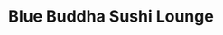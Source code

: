 ---
layout: place
title: Blue Buddha Sushi Lounge
permalink: /montana/big-sky/blue-buddha-sushi-lounge.html
stateAbbr: MT
stateName: Montana
cityName: Big Sky
seo:
  type: restaurant
  links: http://bigskybluebuddha.com/
place_id: ChIJ9xyts6sRUFMRhTfUrkmAZHM
photos:
  - name: >-
      places/ChIJ9xyts6sRUFMRhTfUrkmAZHM/photos/AeeoHcKKGmV1zRzAyzx-s4Buz-I28TBJ_DcvfIuhJi_EASis5Hk7LlPfJ6VjDUTKaXq0yLfwLnTyWXPNiuzeSR0kliekBeS2idE1tmqZk0XVpYZckCIZx0BW-a13L0wie4toNe_lxxQReLplI7KVPnQqTiRve1z4p9BLU6CZ8QWMGqUj5k82OO_jBlsscv2RoOAK1lVKvvheYLojQ_ibGakMMq2-13px69_LkUyfYRQaVRGyJjOUaUbDoWiy0Htj8FhT5DxUmeO51kI7_SrbA1kaOX_uXH-GimdM_qEq54c9j0Ofqg
    widthPx: 4608
    heightPx: 2592
    authorAttributions:
      - displayName: Blue Buddha Sushi Lounge
        uri: https://maps.google.com/maps/contrib/110515752209506682406
        photoUri: >-
          https://lh3.googleusercontent.com/a-/ALV-UjX9nMQ1Dh1hycrdJjRPRwR9-WZZqqIuT2ADwtCD08uNjFF-5TM=s100-p-k-no-mo
    flagContentUri: >-
      https://www.google.com/local/imagery/report/?cb_client=maps_api_places.places_api&image_key=!1e10!2sAF1QipM1aNgZAmmgSVKXELL2FQgTaL3QCJX9Jq6BceIl&hl=en-US
    googleMapsUri: >-
      https://www.google.com/maps/place//data=!3m4!1e2!3m2!1sAF1QipM1aNgZAmmgSVKXELL2FQgTaL3QCJX9Jq6BceIl!2e10!4m2!3m1!1s0x535011abb3ad1cf7:0x73648049aed43785
  - name: >-
      places/ChIJ9xyts6sRUFMRhTfUrkmAZHM/photos/AeeoHcKEfFVOsU3lWhBLKIV2FAc8T9MkqSFVJXZaBrLi1G7pAdmTKuS5UG8Tugn_SWVZM3aaN2OzN4zZ1d4WZZtPA51FlRrBJJ0XGVku9TAMTp17Ubr0ZHo5JgZGoi_EaRIfUX8FxSjUSc8XsGNmojl3eL3-3fVqXilrR_ILjf1M93--YSrrwFu40EvVeaYBp2TECbLhVisgb8kH1v1L9kX7tXeJi9lDESbyX9BMRPrAR9xISlRH39qih7aCo1V90qJW9slxUDYmffgkvdr0laTlow1NY_ZYJf_cZc4F9_Y9vx0fmw
    widthPx: 2560
    heightPx: 1707
    authorAttributions:
      - displayName: Blue Buddha Sushi Lounge
        uri: https://maps.google.com/maps/contrib/110515752209506682406
        photoUri: >-
          https://lh3.googleusercontent.com/a-/ALV-UjX9nMQ1Dh1hycrdJjRPRwR9-WZZqqIuT2ADwtCD08uNjFF-5TM=s100-p-k-no-mo
    flagContentUri: >-
      https://www.google.com/local/imagery/report/?cb_client=maps_api_places.places_api&image_key=!1e10!2sAF1QipNXBHUgRm5PCLLXsteMyGFwY0uJE0JriGpNLWSY&hl=en-US
    googleMapsUri: >-
      https://www.google.com/maps/place//data=!3m4!1e2!3m2!1sAF1QipNXBHUgRm5PCLLXsteMyGFwY0uJE0JriGpNLWSY!2e10!4m2!3m1!1s0x535011abb3ad1cf7:0x73648049aed43785
  - name: >-
      places/ChIJ9xyts6sRUFMRhTfUrkmAZHM/photos/AeeoHcLQJTHIo0yBrWeFsLClyknLAVaDJpmtnf8dhDfi8gzlIYu-eSXFs_2pdNad_qF3yn7p-fR7olceh-BwPUbnVfkBApE3wsLLtNjKcU42aeIg8I-QCelSwX_OTVwLpl0Mbsc5AEfJDO5cgFi7o26E2oIzY6HxM6LxANSiiFSczT94rBlYYCtcl7QLrLE0O_GsB3UNB7R6DpC9gF1jUi5M3ImUDNIVWmlcmkUViknL7bUwJ66Swq1Jl1w2PrFwAR8syq93mi4uUwzp8nYfw8WVSbiQ_-D7lcw1eVoUOt4g-zK2H7bWMJzIYLNceV5PfPl2-UpzVhMJfUNOVmlKOfEwZeF2FqNHgGvCc0rxCI9L8ZZaRR0top-OZvpMl1R8fhv3Gj7LFbwlotlEGCMqbJnuHMzMCbm3hKKtPEJ-hAN6WsQCCf7e
    widthPx: 1290
    heightPx: 1050
    authorAttributions:
      - displayName: S Satterlee
        uri: https://maps.google.com/maps/contrib/104444542017800685668
        photoUri: >-
          https://lh3.googleusercontent.com/a-/ALV-UjWJOpn5CAJrfNiFuqp0I9K3NlT89WGuCuXE6PSjwzJbil3Ow2A=s100-p-k-no-mo
    flagContentUri: >-
      https://www.google.com/local/imagery/report/?cb_client=maps_api_places.places_api&image_key=!1e10!2sCIHM0ogKEICAgIDPh4mu1wE&hl=en-US
    googleMapsUri: >-
      https://www.google.com/maps/place//data=!3m4!1e2!3m2!1sCIHM0ogKEICAgIDPh4mu1wE!2e10!4m2!3m1!1s0x535011abb3ad1cf7:0x73648049aed43785
  - name: >-
      places/ChIJ9xyts6sRUFMRhTfUrkmAZHM/photos/AeeoHcKkONZHf1yGnVTTk9XgOozuSAjwOW9diKu16jaz9up5vB9Gs-BUjycNz0fjfMN68jF1o6GghvZX0AJ0NAHqV7xFP-nRyWiOrk6Uj0fTbgqOOPFeCjVmmD1t31WUzj6nJOmYQzakXQdP1Ltq7rwYvGXW9TXehqkAihKKtxsqtEN5A8LZ0lCjqKeJpFq_VbIa_9ZgeGTa3Wft4s478CZVonriG9sHduExFLllV6Ya3hFI0NWulYfQkh7BDVCc363OeOX7RY_VNT4xCt0OvFr_ETg_E3X3Pz3k4vH7ymPfbX_nQ9odfZEVe_k36l-7gZoMQvW35KcFeB0wHsvoOz6Wi2R1_JoiGiaGQxiQaoGY5-uXeyfp4H1qfPu6J8vPNsyMhJT0NUlp-8lLOxWM1X228E91EA4-F8Ao6W84MAvLEVjX7A
    widthPx: 4032
    heightPx: 3024
    authorAttributions:
      - displayName: Twist Thompson
        uri: https://maps.google.com/maps/contrib/110362345898156591513
        photoUri: >-
          https://lh3.googleusercontent.com/a-/ALV-UjVz1zp8SJzOV7vOISUKbwrHi9_OrKFV1shVN31nnK2DzFyG2j7V=s100-p-k-no-mo
    flagContentUri: >-
      https://www.google.com/local/imagery/report/?cb_client=maps_api_places.places_api&image_key=!1e10!2sCIHM0ogKEICAgIDzosH6dg&hl=en-US
    googleMapsUri: >-
      https://www.google.com/maps/place//data=!3m4!1e2!3m2!1sCIHM0ogKEICAgIDzosH6dg!2e10!4m2!3m1!1s0x535011abb3ad1cf7:0x73648049aed43785
  - name: >-
      places/ChIJ9xyts6sRUFMRhTfUrkmAZHM/photos/AeeoHcIX6Wp5fXY1oMiQ27wFiQCh6rjqavpVS08ClBYkNB_AvG5VRMmTqg6gvE5l5n_bd1Q_DxO8Nv9JGPrCVsf4BAbwQ70YKc1v6vL4rzZIeC71013fPwTzRe8xQLJ7Wcq2m3y_WZF0DxGgVE3tj-1CA_E7aAMQKH1rJYZEP9-P_47TevUDB_HnvcYK_CzKoTaUbdgHOSPpjqq6WqyscrmZh4RPc9MQVySAtfqw59---Qh2WZ2YfzkMAJs8skPLfLcMMs-0673IwXkpEhZW7Er7QiKPQBG2No2agGoj3Sf613We5Q
    widthPx: 2952
    heightPx: 2952
    authorAttributions:
      - displayName: Blue Buddha Sushi Lounge
        uri: https://maps.google.com/maps/contrib/110515752209506682406
        photoUri: >-
          https://lh3.googleusercontent.com/a-/ALV-UjX9nMQ1Dh1hycrdJjRPRwR9-WZZqqIuT2ADwtCD08uNjFF-5TM=s100-p-k-no-mo
    flagContentUri: >-
      https://www.google.com/local/imagery/report/?cb_client=maps_api_places.places_api&image_key=!1e10!2sAF1QipMZ9fMNsy0T-v8mvLEqX6bect6-yMumY5-BvrcJ&hl=en-US
    googleMapsUri: >-
      https://www.google.com/maps/place//data=!3m4!1e2!3m2!1sAF1QipMZ9fMNsy0T-v8mvLEqX6bect6-yMumY5-BvrcJ!2e10!4m2!3m1!1s0x535011abb3ad1cf7:0x73648049aed43785
  - name: >-
      places/ChIJ9xyts6sRUFMRhTfUrkmAZHM/photos/AeeoHcJ0mj2iHt7-aRksL_RoPahJPFhKihudQXHqBDuMs_QzFo4nQeKhO4t-ygwPikBjRyMobE1Rrj0lMIo5AAkVoXs1d-XciPL7C1RFjFweVmHAByUqUbwnfcifPRUC6aeVDUQWKwYb22hA0H01sCtRlXIGDjRK9ijqsfSUHjT0iV2dJGP70WaIJ-8hnbtegN3znQ5m6T4-6j_EFrCNKLjo2qrRTeCyUn3UVPs74HKh_NODhioPJFQ5Gkx74jln3GXcq2vKpP4tY3jv240kq4Y1MVQHdxk85a_zSMyDRVj6d1hSynhBPkTcRDctUmH6LqqrmYpwBTMVZgTXMVwmy7kwi9k1NqTvi8JpoLo0z1PDT5_8gXBoIcKFGDqQMaVHxGn9kmXCOKt0pmHE_BF9HMZTzL6tO9cHafo5VcQW9aCVPI_FhQ
    widthPx: 1245
    heightPx: 1455
    authorAttributions:
      - displayName: S Satterlee
        uri: https://maps.google.com/maps/contrib/104444542017800685668
        photoUri: >-
          https://lh3.googleusercontent.com/a-/ALV-UjWJOpn5CAJrfNiFuqp0I9K3NlT89WGuCuXE6PSjwzJbil3Ow2A=s100-p-k-no-mo
    flagContentUri: >-
      https://www.google.com/local/imagery/report/?cb_client=maps_api_places.places_api&image_key=!1e10!2sCIHM0ogKEICAgIDPh4muVw&hl=en-US
    googleMapsUri: >-
      https://www.google.com/maps/place//data=!3m4!1e2!3m2!1sCIHM0ogKEICAgIDPh4muVw!2e10!4m2!3m1!1s0x535011abb3ad1cf7:0x73648049aed43785
  - name: >-
      places/ChIJ9xyts6sRUFMRhTfUrkmAZHM/photos/AeeoHcKc0gHoBtP3FqI2OOiUx2MHKdMuXft2L60yEYnJPHubsbFp9ZiTSsYUm-WVw_ATLHn27F1rlncSFDUO1Dj1fYR5veWgSOEpQjOnbeiwk53zOD5AU6TIDNoCbim7o1wuGoXMEIueB5EztsLm8yj9GrSkMc-ZCLrdiXwLNq-Gfh68ACxgpc1kCg1pt1KFqV_Oc_D6daxy5y99LLug9-LMQg0n8-hKuI5lwQw1zHEnkmJo2B7Rbo8hMXdDwHneBDKezXAzMretAjE-xho1Z7zsvkHw9yMnQy8YHrN9PrJdQIOkuGf_tSbwUKu2jRpD3DOmA7nhxbE244DaFFECCYTWbpde80TQiDxUauSSsdbIdOJSz182PRS8xHFyzHCCYdyhnHTAKIqZKtHvPuvR2RJPbh3d6zrpIoQw-BdoQxbe2xb8zoU
    widthPx: 3000
    heightPx: 4000
    authorAttributions:
      - displayName: José Adrián Moreno
        uri: https://maps.google.com/maps/contrib/102859445974655992310
        photoUri: >-
          https://lh3.googleusercontent.com/a-/ALV-UjUm5XET7qBblKec-jw31R5LLNlFlYC48isnEilJuVgDU9DpeTDJ=s100-p-k-no-mo
    flagContentUri: >-
      https://www.google.com/local/imagery/report/?cb_client=maps_api_places.places_api&image_key=!1e10!2sCIHM0ogKEICAgID_jN2jygE&hl=en-US
    googleMapsUri: >-
      https://www.google.com/maps/place//data=!3m4!1e2!3m2!1sCIHM0ogKEICAgID_jN2jygE!2e10!4m2!3m1!1s0x535011abb3ad1cf7:0x73648049aed43785
  - name: >-
      places/ChIJ9xyts6sRUFMRhTfUrkmAZHM/photos/AeeoHcLWeYXPyXBCY6m0M7-3DInpaApBqYgxV95-qeSv0rBSQTig3pLXbOhvSB9OYsZR63Ozn7ouzsKa7wicxEyDM-8Jh2PHnsxywEt0OoIUZQuGQjkV_hNey0C8Ic7TQLn6X0fYmIVbfqPGmJ-NOF03b4hrJmbYgRObixRdm5UtbGverZU3UAomtm2cSiPT2P_GTIHUcf1UyA9P6shCG0EHNtyqQC7q6iO-HSlnB1k52zSkTznRA6QwzxXbkobXvCHK3Ep7_hKueY6fMo9z-e4Beuk2lo-9Uo0JxMQDDPIFMIM2BP-rccu9reHyeIYXI1TFn4H37BUOPXUBsW6rvAzToov7yEQPY0GG4iPrPiJ7IlECo9VrS51l8zmJsGrGEjarjRNIUVHgxnqF9BxeazOUB9j7vAQI5yFJtwu8msU6DOgTOQ
    widthPx: 3024
    heightPx: 4032
    authorAttributions:
      - displayName: Brandon Kreager
        uri: https://maps.google.com/maps/contrib/103263286074081974625
        photoUri: >-
          https://lh3.googleusercontent.com/a-/ALV-UjVSt9AbzEemD1_p6OyZKMYlD92yYIuMX_huk2GB0DyG6gqzw8X-=s100-p-k-no-mo
    flagContentUri: >-
      https://www.google.com/local/imagery/report/?cb_client=maps_api_places.places_api&image_key=!1e10!2sCIHM0ogKEICAgICB5Mm3HQ&hl=en-US
    googleMapsUri: >-
      https://www.google.com/maps/place//data=!3m4!1e2!3m2!1sCIHM0ogKEICAgICB5Mm3HQ!2e10!4m2!3m1!1s0x535011abb3ad1cf7:0x73648049aed43785
  - name: >-
      places/ChIJ9xyts6sRUFMRhTfUrkmAZHM/photos/AeeoHcJnZOTTGa7TkrMNZ-GjU9oocrnbH0eAsl2ny-CICjNZadMOBo-JKYlMxky9mluReWsRP9rlz5UgQki8DUc6B3L5GOrAMZUR67FlQ9_Hp-s19UuvF0grpA_BBfrq3-Jik6E9ihsgFeJ6gKIMq9_S_8JAGROrp9entNzNA7ZHkG2Vexmo-Pm8IaIBLnl7k8a7rBBe8yCCIO7dm4XdjkU3Cgfx6hAnN5v-uuHpWiVZ6g10k2B_Iqs-FLHz3tERR_1_ygvReIRV6OTzMdeSZg0WNFscLXP0kYnxbNaDnrl01uxW9QSUVWSYyojyiUixNYLLW50BbRKvgry-0kDhFfZg2qOW1BHA3ARr9vxEKw4gTPN6oyiTO3k8m_TKZeiDwgq9A_iiq3HccnUUTLa6ncg_F7voecBEPy_tDkNkvN0j2KhNl4Zp
    widthPx: 4608
    heightPx: 2112
    authorAttributions:
      - displayName: Darrick Wenzel
        uri: https://maps.google.com/maps/contrib/108869942022312326080
        photoUri: >-
          https://lh3.googleusercontent.com/a-/ALV-UjU-M1jVn1Ay8kj1_O8pRKLUVoUFlo1jIDdjuS0IIjXx29OKzLQO=s100-p-k-no-mo
    flagContentUri: >-
      https://www.google.com/local/imagery/report/?cb_client=maps_api_places.places_api&image_key=!1e10!2sCIHM0ogKEICAgICc7PDWwQE&hl=en-US
    googleMapsUri: >-
      https://www.google.com/maps/place//data=!3m4!1e2!3m2!1sCIHM0ogKEICAgICc7PDWwQE!2e10!4m2!3m1!1s0x535011abb3ad1cf7:0x73648049aed43785
  - name: >-
      places/ChIJ9xyts6sRUFMRhTfUrkmAZHM/photos/AeeoHcKckEvZG2eU8y3t_Pcr5y3GS2hBNmB-YFCpCk6U7vVD_QzBuClqrOrhZP2ujpAM72_uG5eN4B3N95dFd5YaY8k5B8kNMB9IpoKQ6GD6S27z0FYbF8oJMjIh1fPW0eW297YOS58JBE_Lsk4ImCib-oA8Y6StcJVdd1U6gWywmfF0t2dLoedYIkgUJeP6avjxC4Qbrb6sESAneObYcDnTrV5J5lL92HACOEcBeqXmESkT6SQU4VTDVj-3GP14_YmgncGcBa7S0y2OQNo8hAmL3hTwE5fQPaSQOapuFCtxYAWo7g
    widthPx: 2560
    heightPx: 1707
    authorAttributions:
      - displayName: Blue Buddha Sushi Lounge
        uri: https://maps.google.com/maps/contrib/110515752209506682406
        photoUri: >-
          https://lh3.googleusercontent.com/a-/ALV-UjX9nMQ1Dh1hycrdJjRPRwR9-WZZqqIuT2ADwtCD08uNjFF-5TM=s100-p-k-no-mo
    flagContentUri: >-
      https://www.google.com/local/imagery/report/?cb_client=maps_api_places.places_api&image_key=!1e10!2sAF1QipPPa498yXjhUg0h6eUb5JN_HN-j2WC8R248JWdH&hl=en-US
    googleMapsUri: >-
      https://www.google.com/maps/place//data=!3m4!1e2!3m2!1sAF1QipPPa498yXjhUg0h6eUb5JN_HN-j2WC8R248JWdH!2e10!4m2!3m1!1s0x535011abb3ad1cf7:0x73648049aed43785
address: 99 Town Center Ave A5, Big Sky, MT 59716, USA
street: 99 Town Center Ave A5
city: Big Sky
state: MT
zip: '59716'
country: USA
neighborhood: null
latitude: '45.260005'
longitude: '-111.306248'
accessibility_options:
  wheelchairAccessibleParking: true
  wheelchairAccessibleEntrance: true
  wheelchairAccessibleRestroom: true
  wheelchairAccessibleSeating: true
business_status: CLOSED_TEMPORARILY
name: Blue Buddha Sushi Lounge
google_maps_links:
  directionsUri: >-
    https://www.google.com/maps/dir//''/data=!4m7!4m6!1m1!4e2!1m2!1m1!1s0x535011abb3ad1cf7:0x73648049aed43785!3e0
  placeUri: https://maps.google.com/?cid=8314911865986889605
  writeAReviewUri: >-
    https://www.google.com/maps/place//data=!4m3!3m2!1s0x535011abb3ad1cf7:0x73648049aed43785!12e1
  reviewsUri: >-
    https://www.google.com/maps/place//data=!4m4!3m3!1s0x535011abb3ad1cf7:0x73648049aed43785!9m1!1b1
  photosUri: >-
    https://www.google.com/maps/place//data=!4m3!3m2!1s0x535011abb3ad1cf7:0x73648049aed43785!10e5
primary_type: Sushi Restaurant
opening_hours:
  regular: null
  current: null
secondary_opening_hours:
  regular:
    weekdayDescriptions: null
    type: null
  current:
    weekdayDescriptions: null
    type: null
phone: (406) 993-2583
price_level: null
price_range: null
rating: '4.1'
rating_count: 0
website: http://bigskybluebuddha.com/
description: >-
  Discover Blue Buddha Sushi Lounge in Big Sky, MT$$$Nestled in Big Sky, MT, the
  Blue Buddha Sushi Lounge stands out as a vibrant spot for Japanese fusion
  dining, blending fresh sushi creations with innovative presentations that
  delight the senses. This welcoming sushi restaurant features an array of
  flavorful dishes, including creative rolls and appetizers, complemented by a
  fun game room that adds an entertaining twist to your meal. Accessibility is a
  key highlight, with options like wheelchair-accessible seating and entrances
  making it easy for everyone to enjoy the experience. Outdoor seating and a
  selection of beers, cocktails, and wines enhance the relaxed atmosphere,
  perfect for groups or those seeking a casual night out. Whether you're
  exploring sushi places near you or looking for top-rated Japanese-inspired
  options, this lounge offers a memorable blend of taste and ambiance.
generative_summary: >-
  Discover Blue Buddha Sushi Lounge in Big Sky, MT$$$Nestled in Big Sky, MT, the
  Blue Buddha Sushi Lounge stands out as a vibrant spot for Japanese fusion
  dining, blending fresh sushi creations with innovative presentations that
  delight the senses. This welcoming sushi restaurant features an array of
  flavorful dishes, including creative rolls and appetizers, complemented by a
  fun game room that adds an entertaining twist to your meal. Accessibility is a
  key highlight, with options like wheelchair-accessible seating and entrances
  making it easy for everyone to enjoy the experience. Outdoor seating and a
  selection of beers, cocktails, and wines enhance the relaxed atmosphere,
  perfect for groups or those seeking a casual night out. Whether you're
  exploring sushi places near you or looking for top-rated Japanese-inspired
  options, this lounge offers a memorable blend of taste and ambiance.
generative_disclosure: Summarized by AI using the Grok-3-Mini model.
reviews:
  - name: >-
      places/ChIJ9xyts6sRUFMRhTfUrkmAZHM/reviews/ChdDSUhNMG9nS0VJQ0FnTUN3cGFQRGxnRRAB
    relativePublishTimeDescription: 3 weeks ago
    rating: 2
    text:
      text: >-
        We had mixed feelings about our visit. Upon arrival on a Wednesday
        night, we were told the wait would be 60 minutes, which we were fine
        with. We grabbed a drink next door at The Drunken Monk (which was
        fantastic) while we waited. However, 60 minutes came and went with no
        update. We noticed other parties who arrived after us being seated, so
        we checked in and were told we were next on the list.


        After 1.5 hours, we asked again, and the hostess responded with
        attitude, claiming we should have received a notice that they couldn’t
        seat us—though we never did. We asked for a manager which never came.
        Shortly after, she returned and said she could seat us but that we
        needed to order quickly.


        Once seated, our server was prompt but brought the wrong sauce for our
        order and forgot our beers. Despite this, the appetizer was excellent,
        and the kitchen staff was clearly working hard—much appreciated! The
        food itself was fantastic, but from arrival to actually eating, it took
        over three hours.


        If you have the time, the food is worth it. However, if you’re looking
        for a quick, efficient dining experience, you might want to consider
        other options.
      languageCode: en
    originalText:
      text: >-
        We had mixed feelings about our visit. Upon arrival on a Wednesday
        night, we were told the wait would be 60 minutes, which we were fine
        with. We grabbed a drink next door at The Drunken Monk (which was
        fantastic) while we waited. However, 60 minutes came and went with no
        update. We noticed other parties who arrived after us being seated, so
        we checked in and were told we were next on the list.


        After 1.5 hours, we asked again, and the hostess responded with
        attitude, claiming we should have received a notice that they couldn’t
        seat us—though we never did. We asked for a manager which never came.
        Shortly after, she returned and said she could seat us but that we
        needed to order quickly.


        Once seated, our server was prompt but brought the wrong sauce for our
        order and forgot our beers. Despite this, the appetizer was excellent,
        and the kitchen staff was clearly working hard—much appreciated! The
        food itself was fantastic, but from arrival to actually eating, it took
        over three hours.


        If you have the time, the food is worth it. However, if you’re looking
        for a quick, efficient dining experience, you might want to consider
        other options.
      languageCode: en
    authorAttribution:
      displayName: Justin Haire
      uri: https://www.google.com/maps/contrib/102635771693955467594/reviews
      photoUri: >-
        https://lh3.googleusercontent.com/a-/ALV-UjV1VFGGeTObRmwQVeOIt5Sk6Idw9zi2avu-M7zEedXWsT2E1oU=s128-c0x00000000-cc-rp-mo
    publishTime: '2025-03-20T04:37:36.741538Z'
    flagContentUri: >-
      https://www.google.com/local/review/rap/report?postId=ChdDSUhNMG9nS0VJQ0FnTUN3cGFQRGxnRRAB&d=17924085&t=1
    googleMapsUri: >-
      https://www.google.com/maps/reviews/data=!4m6!14m5!1m4!2m3!1sChdDSUhNMG9nS0VJQ0FnTUN3cGFQRGxnRRAB!2m1!1s0x535011abb3ad1cf7:0x73648049aed43785
  - name: >-
      places/ChIJ9xyts6sRUFMRhTfUrkmAZHM/reviews/ChZDSUhNMG9nS0VJQ0FnSURQaDRueVF3EAE
    relativePublishTimeDescription: 4 months ago
    rating: 5
    text:
      text: >-
        Stopped in for dinner while visiting and everything was fantastic! I
        ordered a huckleberry mule and a strawberry basil sake gimlet (highly
        recommend). We ordered jalepeno poppers, edamame, and shishito peppers
        to split between three people. The jalepeno poppers and the sushi rolls
        were huge!! Our food and drinks came out promptly. We thankfully got
        seated without reservations but it was busy so I’d make reservations if
        we go again just in case.
      languageCode: en
    originalText:
      text: >-
        Stopped in for dinner while visiting and everything was fantastic! I
        ordered a huckleberry mule and a strawberry basil sake gimlet (highly
        recommend). We ordered jalepeno poppers, edamame, and shishito peppers
        to split between three people. The jalepeno poppers and the sushi rolls
        were huge!! Our food and drinks came out promptly. We thankfully got
        seated without reservations but it was busy so I’d make reservations if
        we go again just in case.
      languageCode: en
    authorAttribution:
      displayName: S Satterlee
      uri: https://www.google.com/maps/contrib/104444542017800685668/reviews
      photoUri: >-
        https://lh3.googleusercontent.com/a-/ALV-UjWJOpn5CAJrfNiFuqp0I9K3NlT89WGuCuXE6PSjwzJbil3Ow2A=s128-c0x00000000-cc-rp-mo-ba3
    publishTime: '2024-12-06T01:09:44.839816Z'
    flagContentUri: >-
      https://www.google.com/local/review/rap/report?postId=ChZDSUhNMG9nS0VJQ0FnSURQaDRueVF3EAE&d=17924085&t=1
    googleMapsUri: >-
      https://www.google.com/maps/reviews/data=!4m6!14m5!1m4!2m3!1sChZDSUhNMG9nS0VJQ0FnSURQaDRueVF3EAE!2m1!1s0x535011abb3ad1cf7:0x73648049aed43785
  - name: >-
      places/ChIJ9xyts6sRUFMRhTfUrkmAZHM/reviews/ChdDSUhNMG9nS0VJQ0FnTUNnMmFiWDl3RRAB
    relativePublishTimeDescription: a month ago
    rating: 5
    text:
      text: >-
        Whoever designed this place knew what they were doing. What a vibe.
        Drinks were delicious, food was amazing. We had a party of 15 and our
        service was amazing and interactive.
      languageCode: en
    originalText:
      text: >-
        Whoever designed this place knew what they were doing. What a vibe.
        Drinks were delicious, food was amazing. We had a party of 15 and our
        service was amazing and interactive.
      languageCode: en
    authorAttribution:
      displayName: Sophia Garcia
      uri: https://www.google.com/maps/contrib/115519197843114054774/reviews
      photoUri: >-
        https://lh3.googleusercontent.com/a-/ALV-UjXD-90-jzfozNTnhJ9l3ebbk5Wo7-5JCVCa0zIUJzabX5JBGAP0gQ=s128-c0x00000000-cc-rp-mo-ba4
    publishTime: '2025-02-18T22:57:39.848965Z'
    flagContentUri: >-
      https://www.google.com/local/review/rap/report?postId=ChdDSUhNMG9nS0VJQ0FnTUNnMmFiWDl3RRAB&d=17924085&t=1
    googleMapsUri: >-
      https://www.google.com/maps/reviews/data=!4m6!14m5!1m4!2m3!1sChdDSUhNMG9nS0VJQ0FnTUNnMmFiWDl3RRAB!2m1!1s0x535011abb3ad1cf7:0x73648049aed43785
  - name: >-
      places/ChIJ9xyts6sRUFMRhTfUrkmAZHM/reviews/ChdDSUhNMG9nS0VJQ0FnTUN3dUxPNzVRRRAB
    relativePublishTimeDescription: 4 weeks ago
    rating: 2
    text:
      text: >-
        From the moment I read the cover of the menu the expectations were set -
        it was going to be slow. It stated as much telling clientele to be
        patient for food and service.


        The food was good. But not worth the wait. I’ve had far better and more
        imaginative sushi.


        The service was lacking. We initially blamed the sushi chefs but the
        service wasn’t much better. Even though I could see the clear
        frustration by our server that night when he was in the kitchen, he
        could have been honest vs telling us ‘our food is up next’ or ‘they are
        cutting the rolls now’. After stating the latter, the wrong rolls showed
        up 20 minutes later. And these rolls were for a table that sat and
        ordered after we had. Then finally the right rolls showed up an
        additional ~5 mins later.


        Would love to say it was just an off night as these will happen - many
        other tables were loudly complaining and I believe one walked out
        without getting their food - but reading the reviews, this seems to be
        more of the norm.


        They did offer a free dessert but that really didn’t salvage the evening
        on our last night in town.
      languageCode: en
    originalText:
      text: >-
        From the moment I read the cover of the menu the expectations were set -
        it was going to be slow. It stated as much telling clientele to be
        patient for food and service.


        The food was good. But not worth the wait. I’ve had far better and more
        imaginative sushi.


        The service was lacking. We initially blamed the sushi chefs but the
        service wasn’t much better. Even though I could see the clear
        frustration by our server that night when he was in the kitchen, he
        could have been honest vs telling us ‘our food is up next’ or ‘they are
        cutting the rolls now’. After stating the latter, the wrong rolls showed
        up 20 minutes later. And these rolls were for a table that sat and
        ordered after we had. Then finally the right rolls showed up an
        additional ~5 mins later.


        Would love to say it was just an off night as these will happen - many
        other tables were loudly complaining and I believe one walked out
        without getting their food - but reading the reviews, this seems to be
        more of the norm.


        They did offer a free dessert but that really didn’t salvage the evening
        on our last night in town.
      languageCode: en
    authorAttribution:
      displayName: David Moak
      uri: https://www.google.com/maps/contrib/115363919257322857933/reviews
      photoUri: >-
        https://lh3.googleusercontent.com/a-/ALV-UjUHO1iWG6ICkU0WgtibHoWM1CvPipcKJPt0O4gJrwrUYu7kVC-L=s128-c0x00000000-cc-rp-mo
    publishTime: '2025-03-16T13:54:14.610462Z'
    flagContentUri: >-
      https://www.google.com/local/review/rap/report?postId=ChdDSUhNMG9nS0VJQ0FnTUN3dUxPNzVRRRAB&d=17924085&t=1
    googleMapsUri: >-
      https://www.google.com/maps/reviews/data=!4m6!14m5!1m4!2m3!1sChdDSUhNMG9nS0VJQ0FnTUN3dUxPNzVRRRAB!2m1!1s0x535011abb3ad1cf7:0x73648049aed43785
  - name: >-
      places/ChIJ9xyts6sRUFMRhTfUrkmAZHM/reviews/ChdDSUhNMG9nS0VJQ0FnTUNRbEx2N3BRRRAB
    relativePublishTimeDescription: a month ago
    rating: 5
    text:
      text: >-
        LOVE blue buddha!!!!! Their food is so good it’s crazy.


        I have a lot of food allergies and the kitchen and our waiter went above
        and beyond to make sure I didn’t eat anything dangerous and even stoped
        us from wasting our money on something that they said, with all the
        modifications I needed, wouldn’t be worth it.


        They double checked on everything for me, cleaned all their utensils and
        counter tops, just, absolutely top notch service. And the food is so
        good!


        Great portion sizes.


        The handrolls are the best I’ve ever had and I eat a lot of sushi.
      languageCode: en
    originalText:
      text: >-
        LOVE blue buddha!!!!! Their food is so good it’s crazy.


        I have a lot of food allergies and the kitchen and our waiter went above
        and beyond to make sure I didn’t eat anything dangerous and even stoped
        us from wasting our money on something that they said, with all the
        modifications I needed, wouldn’t be worth it.


        They double checked on everything for me, cleaned all their utensils and
        counter tops, just, absolutely top notch service. And the food is so
        good!


        Great portion sizes.


        The handrolls are the best I’ve ever had and I eat a lot of sushi.
      languageCode: en
    authorAttribution:
      displayName: J B
      uri: https://www.google.com/maps/contrib/112273270617549810945/reviews
      photoUri: >-
        https://lh3.googleusercontent.com/a/ACg8ocJOUquacUnxl8h23VurR3t_SZPkIR2kGqW0Os1PbePf6zqq_RZc=s128-c0x00000000-cc-rp-mo-ba3
    publishTime: '2025-03-02T06:54:08.556937Z'
    flagContentUri: >-
      https://www.google.com/local/review/rap/report?postId=ChdDSUhNMG9nS0VJQ0FnTUNRbEx2N3BRRRAB&d=17924085&t=1
    googleMapsUri: >-
      https://www.google.com/maps/reviews/data=!4m6!14m5!1m4!2m3!1sChdDSUhNMG9nS0VJQ0FnTUNRbEx2N3BRRRAB!2m1!1s0x535011abb3ad1cf7:0x73648049aed43785
review_summary: >-
  What Guests Are Sharing About This Spot$$$Visitors often rave about the
  delicious food at this sushi restaurant, highlighting the fresh flavors and
  generous portions that make every bite worthwhile. While some mention
  occasional waits during busy times, many appreciate the attentive service that
  shines through in handling special requests, like dietary accommodations, with
  care and expertise. The creative drinks and vibrant atmosphere get plenty of
  nods, creating a fun vibe that's ideal for groups or a relaxed evening.
  Overall, the positives around the quality of the sushi and appetizers outweigh
  any minor hiccups, making it a solid choice for anyone craving authentic
  Japanese fusion. If you're in the mood for top-rated sushi near you, this
  place delivers a satisfying experience that's worth considering for your next
  outing.
review_disclosure: Summarized by AI using the Grok-3-Mini model.
parking_options:
  freeParkingLot: true
  paidParkingLot: false
  freeStreetParking: true
  paidStreetParking: false
  valetParking: false
  freeGarageParking: false
  paidGarageParking: false
payment_options:
  acceptsCreditCards: true
  acceptsDebitCards: true
  acceptsCashOnly: false
  acceptsNfc: true
allow_dogs: null
curbside_pickup: null
delivery: null
dine_in: true
good_for_children: true
good_for_groups: true
good_for_sports: null
live_music: false
menu_for_children: false
outdoor_seating: true
reservable: true
restroom: true
serves_beer: true
serves_breakfast: null
serves_brunch: null
serves_cocktails: true
serves_coffee: null
serves_dinner: true
serves_dessert: true
serves_lunch: null
serves_vegetarian_food: true
serves_wine: true
takeout: true
update_category: pro
places_description: null

---